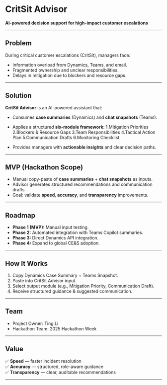 # CritSit Advisor

**AI-powered decision support for high-impact customer escalations**  

---

## Problem
During critical customer escalations (CritSit), managers face:
- Information overload from Dynamics, Teams, and email.
- Fragmented ownership and unclear responsibilities.
- Delays in mitigation due to blockers and resource gaps.

---

## Solution
**CritSit Advisor** is an AI-powered assistant that:
- Consumes **case summaries** (Dynamics) and **chat snapshots** (Teams).
- Applies a structured **six-module framework**:
  1.Mitigation Priorities
  2.Blockers & Resource Gaps
  3.Team Responsibilities
  4.Tactical Action Plan
  5.Communication Drafts
  6.Monitoring Checklist
  
- Provides managers with **actionable insights** and clear decision paths.

---

## MVP (Hackathon Scope)
- Manual copy-paste of **case summaries** + **chat snapshots** as inputs.  
- Advisor generates structured recommendations and communication drafts.  
- Goal: validate **speed**, **accuracy**, and **transparency** improvements.

---

## Roadmap
- **Phase 1 (MVP):** Manual input testing.  
- **Phase 2:** Automated integration with Teams Copilot summaries.  
- **Phase 3:** Direct Dynamics API integration.  
- **Phase 4:** Expand to global CE&S adoption.

---

## How It Works
1. Copy Dynamics Case Summary + Teams Snapshot.  
2. Paste into CritSit Advisor input.  
3. Select output module (e.g., Mitigation Priority, Communication Draft).  
4. Receive structured guidance & suggested communication.  

---

## Team
- Project Owner: Ting Li  
- Hackathon Team: 2025 Hackathon Week  

---

## Value
✅ **Speed** — faster incident resolution  
✅ **Accuracy** — structured, role-aware guidance  
✅ **Transparency** — clear, auditable recommendations  

---


